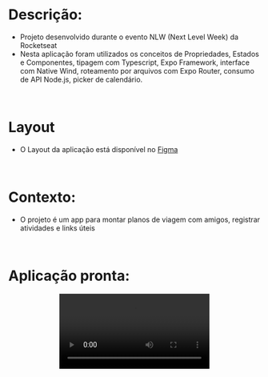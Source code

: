 # Descrição:
 - Projeto desenvolvido durante o evento NLW (Next Level Week) da Rocketseat
 - Nesta aplicação foram utilizados os conceitos de Propriedades, Estados e Componentes, tipagem com Typescript, Expo Framework, interface com Native Wind, roteamento por arquivos com Expo Router, consumo de API Node.js, picker de calendário.

<br/>

# Layout
 - O Layout da aplicação está disponível no [Figma](https://www.figma.com/design/lULquil7krizIFnTZUuk3w/NLW-Journey-%E2%80%A2-Planejador-de-viagem-(Community)?node-id=0-1&t=bylRTko6NLDUVjno-0)

<br/>

# Contexto:
 - O projeto é um app para montar planos de viagem com amigos, registrar atividades e links úteis

<br/>

# Aplicação pronta:

<div align="center">
  <video src="https://github.com/user-attachments/assets/8ff095c4-bede-4c7e-86ce-c820551e81ea" />
</div>


